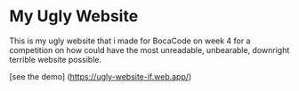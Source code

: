 # My Ugly Website 
This is my ugly website that i made for BocaCode on week 4 for a competition on how could have the most unreadable, unbearable, downright terrible website possible.

[see the demo] (https://ugly-website-if.web.app/)
